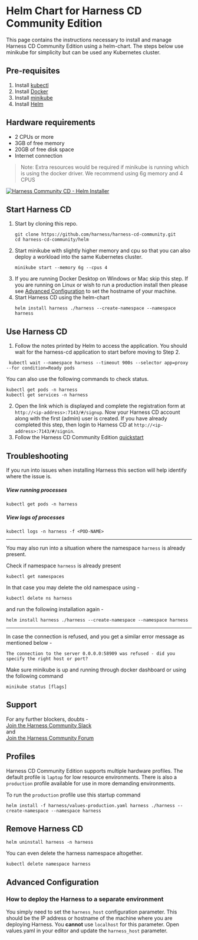 # Helm Chart for Harness CD Community Edition
This page contains the instructions necessary to install and manage Harness CD Community Edition using a helm-chart. The steps below use minikube for simplicity but can be used any Kubernetes cluster.

## Pre-requisites
1) Install [kubectl](https://kubernetes.io/docs/tasks/tools/#kubectl)
1) Install [Docker](https://docs.docker.com/engine/install/)
1) Install [minikube](https://minikube.sigs.k8s.io/docs/start/)
1) Install [Helm](https://helm.sh/docs/intro/quickstart/)

## Hardware requirements
* 2 CPUs or more
* 3GB of free memory
* 20GB of free disk space
* Internet connection


> Note: Extra resources would be required if minikube is running which is using the docker driver. We recommend using 6g memory and 4 CPUS


[![Harness Community CD - Helm Installer](https://i.ytimg.com/vi/o2Xz8A3RqO8/hqdefault.jpg)](https://youtu.be/o2Xz8A3RqO8) 


## Start Harness CD


1) Start by cloning this repo.
   ```shell
   git clone https://github.com/harness/harness-cd-community.git
   cd harness-cd-community/helm
   ```
1) Start minikube with slightly higher memory and cpu so that you can also deploy a workload into the same Kubernetes cluster.
   ```shell
   minikube start --memory 6g --cpus 4
   ```
1) If you are running Docker Desktop on Windows or Mac skip this step. If you are running on Linux or wish to run a production install then please see [Advanced Configuration](#advanced-configuration) to set the hostname of your machine.
1) Start Harness CD using the helm-chart
   ```shell
   helm install harness ./harness --create-namespace --namespace harness
   ```   
## Use Harness CD
1) Follow the notes printed by Helm to access the application. 
You should wait for the harness-cd application to start before moving to Step 2.
```shell
 kubectl wait --namespace harness --timeout 900s --selector app=proxy --for condition=Ready pods
```

You can also use the following commands to check status.
```shell
kubectl get pods -n harness
kubectl get services -n harness
```
2) Open the link which is displayed and complete the registration form at `http://<ip-address>:7143/#/signup`. Now your Harness CD account along with the first (admin) user is created. If you have already completed this step, then login to Harness CD at `http://<ip-address>:7143/#/signin`.
3) Follow the Harness CD Community Edition [quickstart](https://ngdocs.harness.io/article/ltvkgcwpum-harness-community-edition-quickstart)

## Troubleshooting
If you run into issues when installing Harness this section will help identify where the issue is.
##### View running processes
```shell
kubectl get pods -n harness
```
##### View logs of processes
```shell
kubectl logs -n harness -f <POD-NAME>
```
---
You may also run into a situation where the namespace `harness` is already present. 

Check if namespace `harness` is already present 
```shell 
kubectl get namespaces
```

In that case you may delete the old namespace using - 

```shell
kubectl delete ns harness
```
and run the following installation again - 
```shell 
helm install harness ./harness --create-namespace --namespace harness
```

---

In case the connection is refused, and you get a similar error message as mentioned below - 

```
The connection to the server 0.0.0.0:58909 was refused - did you specify the right host or port?
```

Make sure minikube is up and running through docker dashboard or using the following command
```shell
minikube status [flags]
```


## Support  
For any further blockers, doubts -  
[Join the Harness Community Slack](https://join.slack.com/t/harnesscommunity/shared_invite/zt-y4hdqh7p-RVuEQyIl5Hcx4Ck8VCvzBw)  
and    
[Join the Harness Community Forum](https://community.harness.io/)

## Profiles
Harness CD Community Edition supports multiple hardware profiles. The default profile is `laptop` for low resource environments. There is also a `production` profile available for use in more demanding environments.

To run the `production` profile use this startup command
```shell
helm install -f harness/values-production.yaml harness ./harness --create-namespace --namespace harness
```

## Remove Harness CD
```shell
helm uninstall harness -n harness
```

You can even delete the harness namespace altogether.
```shell
kubectl delete namespace harness
```

## Advanced Configuration
### How to deploy the Harness to a separate environment
You simply need to set the `harness_host` configuration parameter. This should be the IP address or hostname of the machine where you are deploying Harness. You **cannot** use `localhost` for this parameter. Open values.yaml in your editor and update the `harness_host` parameter.
